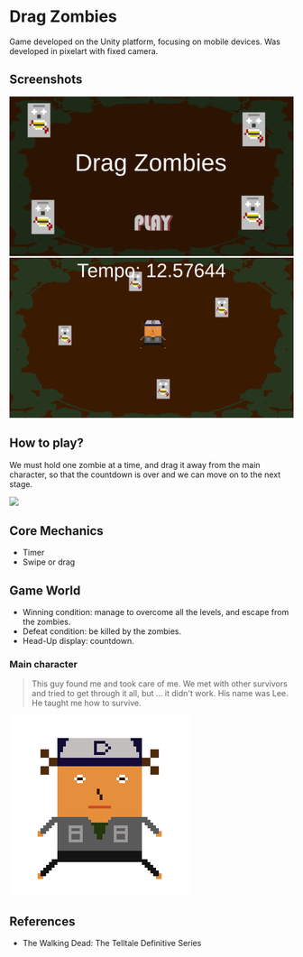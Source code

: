 # Drag Zombies
Game developed on the Unity platform, focusing on mobile devices. Was developed in pixelart with fixed camera.
## Screenshots
![Main Menu](/Screenshots/Screenshot_20201007-213930.png)
![In game](/Screenshots/Screenshot_20201007-213946.png)
## How to play?
We must hold one zombie at a time, and drag it away from the main character, so that the countdown is over and we can move on to the next stage.

![](/Screenshots/drag-zombies.gif)
## Core Mechanics
- Timer
- Swipe or drag
## Game World
- Winning condition: manage to overcome all the levels, and escape from the zombies.
- Defeat condition: be killed by the zombies.
- Head-Up display: countdown.
### Main character
> This guy found me and took care of me. We met with other survivors and tried to get through it all, but ... it didn't work. His name was Lee. He taught me how to survive.

![Clementine](/Assets/Images/ClementineZombies.png)

## References
- The Walking Dead: The Telltale Definitive Series
